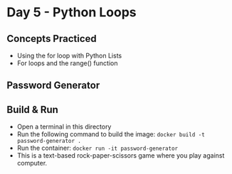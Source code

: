 # Day 5 - Python Loops
## Concepts Practiced
- Using the for loop with Python Lists
- For loops and the range() function
## Password Generator
## Build & Run 
- Open a terminal in this directory
- Run the following command to build the image:
```docker build -t password-generator .```
- Run the container:
```docker run -it password-generator```
- This is a text-based rock-paper-scissors game where you play against computer.